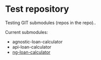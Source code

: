 # Test repository

Testing GIT submodules (repos in the repo)..

Current submodules:
* agnostic-loan-calculator
* api-loan-calculator
* [ng-loan-calculator](https://github.com/YuriyHorobey/submodules-ng-loan-calculator)